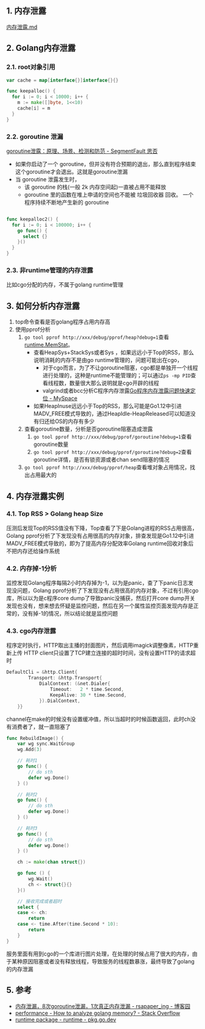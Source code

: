 ## 1. 内存泄露
[内存泄露.md](../Virtual_Machine/内存泄露.md)

## 2. Golang内存泄露
### 2.1. root对象引用

```go
var cache = map[interface{}]interface{}{}

func keepalloc() {
  for i := 0; i < 10000; i++ {
    m := make([]byte, 1<<10)
    cache[i] = m
  }
}
```


### 2.2. goroutine 泄漏
[goroutine泄露：原理、场景、检测和防范 \- SegmentFault 思否](https://segmentfault.com/a/1190000019644257)

- 如果你启动了一个 goroutine，但并没有符合预期的退出，那么直到程序结束这个goroutine才会退出。这就是goroutine泄漏
- 当 goroutine 泄露发生时，
    - 该 goroutine 的栈(一般 2k 内存空间起)一直被占用不能释放
    - goroutine 里的函数在堆上申请的空间也不能被 垃圾回收器 回收。
一个程序持续不断地产生新的 goroutine

```go

func keepalloc2() {
  for i := 0; i < 100000; i++ {
    go func() {
      select {}
    }()
  }
}
```
### 2.3. 非runtime管理的内存泄露
比如cgo分配的内存，不属于golang runtime管理
## 3. 如何分析内存泄露
1. top命令查看是否golang程序占用内存高
2. 使用pprof分析
    1. `go tool pprof http://xxx/debug/pprof/heap?debug=1`查看[runtime.MemStat](内存管理.md)。
        - 查看HeapSys+StackSys或者Sys ，如果远远小于Top的RSS，那么说明消耗的内存不是由go runtime管理的，问题可能出在cgo，
            - 对于cgo而言，为了不让goroutine阻塞，cgo都是单独开一个线程进行处理的，这种是runtime不能管理的；可以通过`ps -mp PID`查看线程数，数量很大那么说明就是cgo开辟的线程
            - valgrind或者bcc分析C程序内存泄露[Go程序内存泄露问题快速定位 \- MySpace](https://www.hitzhangjie.pro/blog/2021-04-14-go%E7%A8%8B%E5%BA%8F%E5%86%85%E5%AD%98%E6%B3%84%E9%9C%B2%E9%97%AE%E9%A2%98%E5%BF%AB%E9%80%9F%E5%AE%9A%E4%BD%8D/#%E5%85%B6%E4%BB%96%E6%96%B9%E5%BC%8F)
        - 如果HeapInuse远远小于Top的RSS，那么可能是Go1.12中引进MADV_FREE模式导致的，通过HeapIdle-HeapReleased可以知道没有归还给OS的内存有多少
    2. 查看goroutine数量，分析是否goroutine阻塞造成泄露
        1. `go tool pprof http://xxx/debug/pprof/goroutine?debug=1`查看goroutine数量
        2. `go tool pprof http://xxx/debug/pprof/goroutine?debug=2`查看goroutine详情，是否有锁资源或者chan send阻塞的情况
    3. `go tool pprof http://xxx/debug/pprof/heap`查看堆对象占用情况，找出占用最大的


## 4. 内存泄露实例
### 4.1. Top RSS > Golang heap Size
压测后发现Top的RSS值没有下降，Top查看了下是Golang进程的RSS占用很高，Golang pprof分析了下发现没有占用很高的内存对象，排查发现是Go1.12中引进MADV_FREE模式导致的，即为了提高内存分配效率Golang runtime回收对象后不把内存还给操作系统

### 4.2. 内存掉-1分析
监控发现Golang程序每隔2小时内存掉为-1，以为是panic，查了下panic日志发现没问题，Golang pprof分析了下发现没有占用很高的内存对象，不过有引用cgo库，所以以为是c程序core dump了导致panic没捕获，然后打开core dump开关发现也没有，想来想去怀疑是监控问题，然后在另一个属性监控页面发现内存是正常的，没有掉-1的情况，所以结论就是监控问题

### 4.3. cgo内存泄露
程序定时执行，HTTP取出主播的封面图片，然后调用imagick调整像素，HTTP重新上传
HTTP client只设置了TCP建立连接的超时时间，没有设置HTTP的请求超时
```go
DefaultCli = &http.Client{
		Transport: &http.Transport{
			DialContext: (&net.Dialer{
				Timeout:   2 * time.Second,
				KeepAlive: 30 * time.Second,
			}).DialContext,
	}}
```
channel在make的时候没有设置缓冲值，所以当超时的时候函数返回，此时ch没有消费者了，就一直阻塞了
```go
func RebuildImage() {
	var wg sync.WaitGroup
	wg.Add(3)

	// 耗时1
	go func() {
		// do sth
		defer wg.Done()
	} ()

	// 耗时2
	go func() {
		// do sth
		defer wg.Done()
	} ()

	// 耗时3
	go func() {
		// do sth
		defer wg.Done()
	} ()

	ch := make(chan struct{})

	go func () {
		wg.Wait()
		ch <- struct{}{}
	}()

	// 接收完成或者超时
	select {
	case <- ch:
		return
	case <- time.After(time.Second * 10):
		return
	}
}
```

服务里面有用到cgo的一个库进行图片处理，在处理的时候占用了很大的内存，由于某种原因阻塞或者没有释放线程，导致服务的线程数暴涨，最终导致了golang的内存泄漏
## 5. 参考
- [内存泄漏，8次goroutine泄漏，1次真正内存泄漏 \- rsapaper\_ing \- 博客园](https://www.cnblogs.com/rsapaper/p/15208841.html)
- [performance \- How to analyze golang memory? \- Stack Overflow](https://stackoverflow.com/questions/24863164/how-to-analyze-golang-memory)
- [runtime package \- runtime \- pkg\.go\.dev](https://pkg.go.dev/runtime#MemStats)